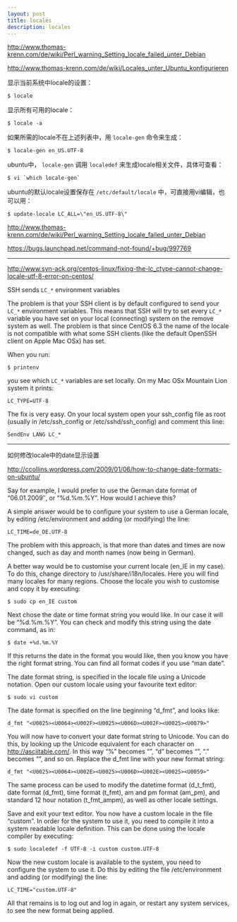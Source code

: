 ```yaml
---
layout: post
title: locales
description: locales
---
```


<http://www.thomas-krenn.com/de/wiki/Perl_warning_Setting_locale_failed_unter_Debian>

<http://www.thomas-krenn.com/de/wiki/Locales_unter_Ubuntu_konfigurieren>

显示当前系统中locale的设置：

    $ locale

显示所有可用的locale：

    $ locale -a

如果所需的locale不在上述列表中，用 `locale-gen` 命令来生成：

    $ locale-gen en_US.UTF-8

ubuntu中， `locale-gen` 调用 `localedef` 来生成locale相关文件，具体可查看：
    
    $ vi `which locale-gen`

ubuntu的默认locale设置保存在 `/etc/default/locale` 中，可直接用vi编辑，也可以用：

    $ update-locale LC_ALL=\"en_US.UTF-8\"

<http://www.thomas-krenn.com/de/wiki/Perl_warning_Setting_locale_failed_unter_Debian>

<https://bugs.launchpad.net/command-not-found/+bug/997769>

--------------------------------------------------------------------------------

<http://www.syn-ack.org/centos-linux/fixing-the-lc_ctype-cannot-change-locale-utf-8-error-on-centos/>

SSH sends `LC_*` environment variables

The problem is that your SSH client is by default configured to send your `LC_*` environment variables. This means that SSH will try to set every `LC_*` variable you have set on your local (connecting) system on the remove system as well. The problem is that since CentOS 6.3 the name of the locale is not compatible with what some SSH clients (like the default OpenSSH client on Apple Mac OSx) has set.

When you run:

    $ printenv

you see which `LC_*` variables are set locally. On my Mac OSx Mountain Lion system it prints:

    LC_TYPE=UTF-8

The fix is very easy. On your local system open your ssh_config file as root (usually in /etc/ssh_config or /etc/sshd/ssh_config) and comment this line:

    SendEnv LANG LC_*

--------------------------------------------------------------------------------

如何修改locale中的date显示设置

<http://ccollins.wordpress.com/2009/01/06/how-to-change-date-formats-on-ubuntu/>

Say for example, I would prefer to use the German date format of “06.01.2009″, or “%d.%m.%Y”.  How would I achieve this?

A simple answer would be to configure your system to use a German locale, by editing /etc/environment and adding (or modifying) the line:

    LC_TIME=de_DE.UTF-8

The problem with this approach, is that more than dates and times are now changed, such as day and month names (now being in German).

A better way would be to customise your current locale (en_IE in my case). To do this, change directory to /usr/share/i18n/locales. Here you will find many locales for many regions. Choose the locale you wish to customise and copy it by executing:

    $ sudo cp en_IE custom

Next chose the date or time format string you would like.  In our case it will be “%d.%m.%Y”.  You can check and modify this string using the date command, as in:

    $ date +%d.%m.%Y

If this returns the date in the format you would like, then you know you have the right format string. You can find all format codes if you use “man date”.

The date format string, is specified in the locale file using a Unicode notation.  Open our custom locale using your favourite text editor:

    $ sudo vi custom

The date format is specified on the line beginning “d_fmt”, and looks like:

    d_fmt "<U0025><U0064><U002F><U0025><U006D><U002F><U0025><U0079>"

You will now have to convert your date format string to Unicode.  You can do this, by looking up the Unicode equivalent for each character on http://asciitable.com/.  In this way “%” becomes “<U0025>”, “d” becomes “<U0064>”, “.” becomes “<U002E>”, and so on.  Replace the d_fmt line with your new format string:

    d_fmt "<U0025><U0064><U002E><U0025><U006D><U002E><U0025><U0059>"

The same process can be used to modify the datetime format (d_t_fmt), date format (d_fmt), time format (t_fmt), am and pm format (am_pm), and standard 12 hour notation (t_fmt_ampm), as well as other locale settings.

Save and exit your text editor. You now have a custom locale in the file “custom”.  In order for the system to use it, you need to compile it into a system readable locale definition. This can be done using the locale compiler by executing:

    $ sudo localedef -f UTF-8 -i custom custom.UTF-8

Now the new custom locale is available to the system, you need to configure the system to use it. Do this by editing the file /etc/environment and adding (or modifying) the line:

    LC_TIME="custom.UTF-8"

All that remains is to log out and log in again, or restart any system services, to see the new format being applied.
